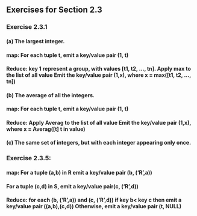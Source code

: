 ## Exercises for Section 2.3
### **Exercise 2.3.1** 
#### (a) The largest integer.
#### map:     For each tuple t, emit a key/value pair (1, t) 
#### Reduce:     key 1 represent a group, with values [t1, t2, …, tn]. Apply max to the list of all value Emit the key/value pair (1,x), where x = max([t1, t2, …, tn])
 #### (b) The average of all the integers.
#### map:     For each tuple t, emit a key/value pair (1, t) 
#### Reduce:    Apply Averag to the list of all value Emit the key/value pair (1,x), where x =  Averag([t] t in  value)
#### (c) The same set of integers, but with each integer appearing only once.
### **Exercise 2.3.5**: 
#### map:   For a tuple (a,b) in R emit a key/value pair (b, (‘R’,a)) 
  #### For a tuple (c,d) in S, emit a key/value pair(c, (‘R’,d))
#### Reduce: for each (b, (‘R’,a)) and (c, (‘R’,d)) if key b< key c then  emit a key/value pair ((a,b),(c,d)) Otherwise, emit a key/value pair (t, NULL)

